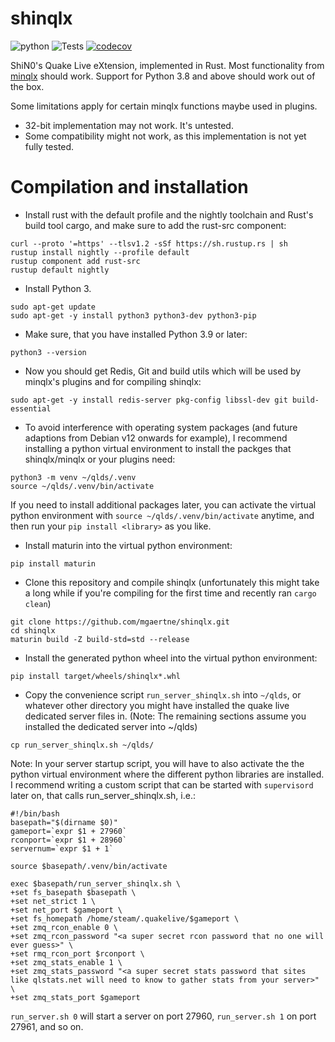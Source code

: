 # shinqlx
![python](https://img.shields.io/badge/python-3.8%7C3.9%7C3.10%7C3.11-blue.svg)
![Tests](https://github.com/mgaertne/shinqlx/actions/workflows/ci.yml/badge.svg)
[![codecov](https://codecov.io/gh/mgaertne/shinqlx/branch/main/graph/badge.svg?token=VK9QI52BZX)](https://codecov.io/gh/mgaertne/shinqlx)

ShiN0's Quake Live eXtension, implemented in Rust. Most functionality from [minqlx](https://raw.githubusercontent.com/MinoMino/minqlx) should work. Support for Python 3.8 and above should work out of the box.

Some limitations apply for certain minqlx functions maybe used in plugins.
* 32-bit implementation may not work. It's untested.
* Some compatibility might not work, as this implementation is not yet fully tested.

# Compilation and installation
- Install rust with the default profile and the nightly toolchain and Rust's build tool cargo, and make sure to add the rust-src component:
```shell
curl --proto '=https' --tlsv1.2 -sSf https://sh.rustup.rs | sh
rustup install nightly --profile default
rustup component add rust-src
rustup default nightly
```

- Install Python 3.

```shell
sudo apt-get update
sudo apt-get -y install python3 python3-dev python3-pip
```

- Make sure, that you have installed Python 3.9 or later:
```shell
python3 --version
```

- Now you should get Redis, Git and build utils which will be used by minqlx's plugins and for compiling shinqlx:
```shell
sudo apt-get -y install redis-server pkg-config libssl-dev git build-essential
```

- To avoid interference with operating system packages (and future adaptions from Debian v12 onwards for example), I recommend installing a python virtual environment to install the packges that shinqlx/minqlx or your plugins need:
```shell
python3 -m venv ~/qlds/.venv
source ~/qlds/.venv/bin/activate
```
If you need to install additional packages later, you can activate the virtual python environment with `source ~/qlds/.venv/bin/activate` anytime, and then run your `pip install <library>` as you like.

- Install maturin into the virtual python environment:
```shell
pip install maturin
```

- Clone this repository and compile shinqlx (unfortunately this might take a long while if you're compiling for the first time and recently ran `cargo clean`)

```shell
git clone https://github.com/mgaertne/shinqlx.git
cd shinqlx
maturin build -Z build-std=std --release
```

- Install the generated python wheel into the virtual python environment:
```shell
pip install target/wheels/shinqlx*.whl
```

- Copy the convenience script `run_server_shinqlx.sh` into `~/qlds`, or whatever other directory you might have installed the quake live dedicated server files in. (Note: The remaining sections assume you installed the dedicated server into ~/qlds)
```shell
cp run_server_shinqlx.sh ~/qlds/
```

Note: In your server startup script, you will have to also activate the the python virtual environment where the different python libraries are installed. I recommend writing a custom script that can be started with `supervisord` later on, that calls run_server_shinqlx.sh, i.e.:
```shell
#!/bin/bash
basepath="$(dirname $0)"
gameport=`expr $1 + 27960`
rconport=`expr $1 + 28960`
servernum=`expr $1 + 1`

source $basepath/.venv/bin/activate

exec $basepath/run_server_shinqlx.sh \
+set fs_basepath $basepath \
+set net_strict 1 \
+set net_port $gameport \
+set fs_homepath /home/steam/.quakelive/$gameport \
+set zmq_rcon_enable 0 \
+set zmq_rcon_password "<a super secret rcon password that no one will ever guess>" \
+set rmq_rcon_port $rconport \
+set zmq_stats_enable 1 \
+set zmq_stats_password "<a super secret stats password that sites like qlstats.net will need to know to gather stats from your server>" \
+set zmq_stats_port $gameport
```

`run_server.sh 0` will start a server on port 27960, `run_server.sh 1` on port 27961, and so on.
